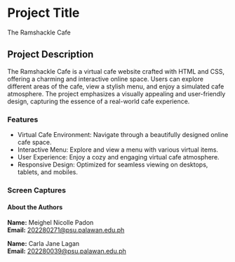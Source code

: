 # Project Title
The Ramshackle Cafe
## Project Description
The Ramshackle Cafe is a virtual cafe website crafted with HTML and CSS, offering a charming and interactive online space. Users can explore different areas of the cafe, view a stylish menu, and enjoy a simulated cafe atmosphere. The project emphasizes a visually appealing and user-friendly design, capturing the essence of a real-world cafe experience.

### Features
* Virtual Cafe Environment: Navigate through a beautifully designed online cafe space.
* Interactive Menu: Explore and view a menu with various virtual items.
* User Experience: Enjoy a cozy and engaging virtual cafe atmosphere.
* Responsive Design: Optimized for seamless viewing on desktops, tablets, and mobiles.

### Screen Captures

#### About the Authors

**Name:** Meighel Nicolle Padon <br>
**Email:** 202280271@psu.palawan.edu.ph

**Name:** Carla Jane Lagan <br>
**Email:** 202280039@psu.palawan.edu.ph